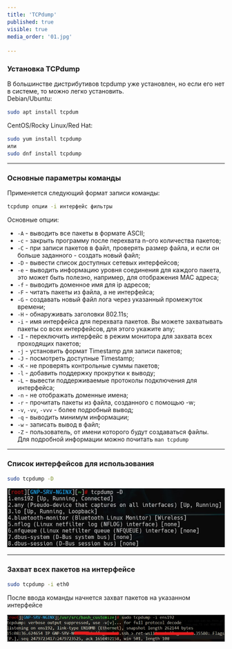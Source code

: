 ```yaml
---                           
title: 'TCPdump'        
published: true               
visible: true                 
media_order: '01.jpg'

---                        
```


### Установка TCPdump

В большинстве дистрибутивов tcpdump уже установлен, но если его нет в системе, то можно легко установить.  
Debian/Ubuntu:  
```bash
sudo apt install tcpdum
```
CentOS/Rocky Linux/Red Hat:  
```bash
sudo yum install tcpdump
или
sudo dnf install tcpdump
```
***

### Основные параметры команды

Применяется следующий формат записи команды:
```bash
tcpdump опции -i интерфейс фильтры
```
Основные опции:
- `-A` - выводить все пакеты в формате ASCII;
- `-c` - закрыть программу после перехвата n-ого количества пакетов;
- `-C` - при записи пакетов в файл, проверять размер файла, и если он больше заданного - создать новый файл;
- `-D` - вывести список доступных сетевых интерфейсов;
- `-e` - выводить информацию уровня соединения для каждого пакета, это может быть полезно, например, для отображения MAC адреса;
- `-f` - выводить доменное имя для ip адресов;
- `-F` - читать пакеты из файла, а не интерфейса;
- `-G` - создавать новый файл лога через указанный промежуток времени;
- `-H` - обнаруживать заголовки 802.11s;
- `-i` - имя интерфейса для перехвата пакетов. Вы можете захватывать пакеты со всех интерфейсов, для этого укажите any;
- `-I` - переключить интерфейс в режим монитора для захвата всех проходящих пакетов;
- `-j` - установить формат Timestamp для записи пакетов;
- `-J` - посмотреть доступные Timestamp;
- `-K` - не проверять контрольные суммы пакетов;
- `-l` - добавить поддержку прокрутки к выводу;
- `-L` - вывести поддерживаемые протоколы подключения для интерфейса;
- `-n` - не отображать доменные имена;
- `-r` - прочитать пакеты из файла, созданного с помощью -w;
- `-v`, `-vv`, `-vvv` - более подробный вывод;
- `-q` - выводить минимум информации;
- `-w` - записать вывод в файл;
- `-Z` - пользователь, от имени которого будут создаваться файлы.  
Для подробной информации можно почитать `man tcpdump`

***

### Список интерфейсов для использования

```bash
sudo tcpdump -D
```

![](01.jpg)

***

### Захват всех пакетов на интерфейсе

```bash
sudo tcpdump -i eth0
```
После ввода команды начнется захват пакетов на указанном интерфейсе

![](02.jpg)
